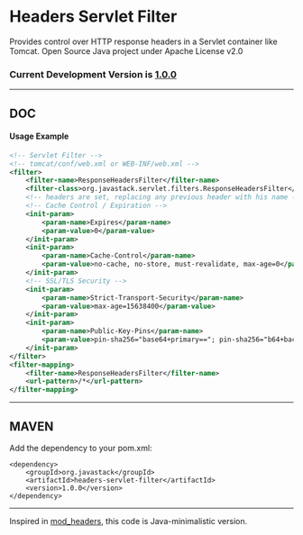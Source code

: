 # Headers Servlet Filter

Provides control over HTTP response headers in a Servlet container like Tomcat. Open Source Java project under Apache License v2.0

### Current Development Version is [1.0.0](https://search.maven.org/#search|ga|1|g%3Aorg.javastack%20a%3Aheaders-servlet-filter)

---

## DOC

#### Usage Example

```xml
<!-- Servlet Filter -->
<!-- tomcat/conf/web.xml or WEB-INF/web.xml -->
<filter>
    <filter-name>ResponseHeadersFilter</filter-name>
    <filter-class>org.javastack.servlet.filters.ResponseHeadersFilter</filter-class>
    <!-- headers are set, replacing any previous header with his name -->
    <!-- Cache Control / Expiration -->
    <init-param>
        <param-name>Expires</param-name>
        <param-value>0</param-value>
    </init-param>
    <init-param>
        <param-name>Cache-Control</param-name>
        <param-value>no-cache, no-store, must-revalidate, max-age=0</param-value>
    </init-param>
    <!-- SSL/TLS Security -->
    <init-param>
        <param-name>Strict-Transport-Security</param-name>
        <param-value>max-age=15638400</param-value>
    </init-param>
    <init-param>
        <param-name>Public-Key-Pins</param-name>
        <param-value>pin-sha256="base64+primary=="; pin-sha256="b64+backup=="; max-age=604800</param-value>
    </init-param>
</filter>
<filter-mapping>
    <filter-name>ResponseHeadersFilter</filter-name>
    <url-pattern>/*</url-pattern>
</filter-mapping>
```

---

## MAVEN

Add the dependency to your pom.xml:

    <dependency>
        <groupId>org.javastack</groupId>
        <artifactId>headers-servlet-filter</artifactId>
        <version>1.0.0</version>
    </dependency>

---
Inspired in [mod_headers](http://httpd.apache.org/docs/2.4/mod/mod_headers.html), this code is Java-minimalistic version.
